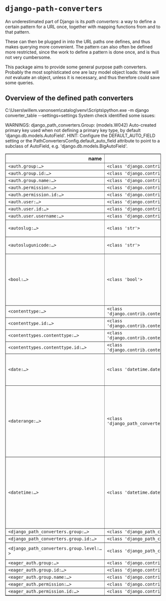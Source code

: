 # `django-path-converters`

An underestimated part of Django is its *path converters*: a way to define a certain pattern for a URL once, together with
mapping functions from and to that pattern.

These can then be plugged in into the URL paths one defines, and thus makes querying more convenient. The pattern can also
often be defined more restricted, since the work to define a pattern is done once, and is thus not very cumbersome.

This package aims to provide some general purpose path converters. Probably the most sophisticated one are lazy model
object loads: these will *not* evaluate an object, unless it is necessary, and thus therefore could save some queries.



## Overview of the defined path converters

<!-- path converters -->
C:\Users\willem.vanonsem\catalog\venv\Scripts\python.exe -m django converter_table --settings=settings 
System check identified some issues:

WARNINGS:
django_path_converters.Group: (models.W042) Auto-created primary key used when not defining a primary key type, by default 'django.db.models.AutoField'.
        HINT: Configure the DEFAULT_AUTO_FIELD setting or the PathConvertersConfig.default_auto_field attribute to point to a subclass of AutoField, e.g. 'django.db.models.BigAutoField'.
<table border="1" class="dataframe">
  <thead>
    <tr style="text-align: right;">
      <th>name</th>
      <th>to_types</th>
      <th>examples</th>
      <th>regex</th>
      <th>from_types</th>
    </tr>
  </thead>
  <tbody>
    <tr>
      <td><code>&lt;auth.group:…&gt;</code></td>
      <td><code>&lt;class &#x27;django.contrib.auth.models.Group&#x27;&gt;</code></td>
      <td></td>
      <td><code>[0-9]+</code></td>
      <td><code>&lt;class &#x27;django.contrib.auth.models.Group&#x27;&gt;</code></td>
    </tr>
    <tr>
      <td><code>&lt;auth.group.id:…&gt;</code></td>
      <td><code>&lt;class &#x27;django.contrib.auth.models.Group&#x27;&gt;</code></td>
      <td></td>
      <td><code>[0-9]+</code></td>
      <td><code>&lt;class &#x27;django.contrib.auth.models.Group&#x27;&gt;</code></td>
    </tr>
    <tr>
      <td><code>&lt;auth.group.name:…&gt;</code></td>
      <td><code>&lt;class &#x27;django.contrib.auth.models.Group&#x27;&gt;</code></td>
      <td></td>
      <td><code>[^/]+</code></td>
      <td><code>&lt;class &#x27;django.contrib.auth.models.Group&#x27;&gt;</code></td>
    </tr>
    <tr>
      <td><code>&lt;auth.permission:…&gt;</code></td>
      <td><code>&lt;class &#x27;django.contrib.auth.models.Permission&#x27;&gt;</code></td>
      <td></td>
      <td><code>[0-9]+</code></td>
      <td><code>&lt;class &#x27;django.contrib.auth.models.Permission&#x27;&gt;</code></td>
    </tr>
    <tr>
      <td><code>&lt;auth.permission.id:…&gt;</code></td>
      <td><code>&lt;class &#x27;django.contrib.auth.models.Permission&#x27;&gt;</code></td>
      <td></td>
      <td><code>[0-9]+</code></td>
      <td><code>&lt;class &#x27;django.contrib.auth.models.Permission&#x27;&gt;</code></td>
    </tr>
    <tr>
      <td><code>&lt;auth.user:…&gt;</code></td>
      <td><code>&lt;class &#x27;django.contrib.auth.models.User&#x27;&gt;</code></td>
      <td></td>
      <td><code>[0-9]+</code></td>
      <td><code>&lt;class &#x27;django.contrib.auth.models.User&#x27;&gt;</code></td>
    </tr>
    <tr>
      <td><code>&lt;auth.user.id:…&gt;</code></td>
      <td><code>&lt;class &#x27;django.contrib.auth.models.User&#x27;&gt;</code></td>
      <td></td>
      <td><code>[0-9]+</code></td>
      <td><code>&lt;class &#x27;django.contrib.auth.models.User&#x27;&gt;</code></td>
    </tr>
    <tr>
      <td><code>&lt;auth.user.username:…&gt;</code></td>
      <td><code>&lt;class &#x27;django.contrib.auth.models.User&#x27;&gt;</code></td>
      <td></td>
      <td><code>[^/]+</code></td>
      <td><code>&lt;class &#x27;django.contrib.auth.models.User&#x27;&gt;</code></td>
    </tr>
    <tr>
      <td><code>&lt;autoslug:…&gt;</code></td>
      <td><code>&lt;class &#x27;str&#x27;&gt;</code></td>
      <td><code>this-is-a-slug</code><br/><code>slugifying-this-str</code></td>
      <td><code>[-a-zA-Z0-9_]+</code></td>
      <td><code>&lt;class &#x27;str&#x27;&gt;</code><br/><code>&lt;class &#x27;django.db.models.base.Model&#x27;&gt;</code></td>
    </tr>
    <tr>
      <td><code>&lt;autoslugunicode:…&gt;</code></td>
      <td><code>&lt;class &#x27;str&#x27;&gt;</code></td>
      <td><code>this-is-a-slug</code><br/><code>slugifying-this-str</code></td>
      <td><code>[-a-zA-Z0-9_]+</code></td>
      <td><code>&lt;class &#x27;str&#x27;&gt;</code><br/><code>&lt;class &#x27;django.db.models.base.Model&#x27;&gt;</code></td>
    </tr>
    <tr>
      <td><code>&lt;bool:…&gt;</code></td>
      <td><code>&lt;class &#x27;bool&#x27;&gt;</code></td>
      <td><code>True</code><br/><code>False</code><br/><code>1</code><br/><code>0</code><br/><code>T</code><br/><code>F</code><br/><code>on</code><br/><code>oFF</code><br/><code>yes</code><br/><code>NO</code></td>
      <td><code>[Yy]([Ee][Ss])?|[Tt]([Rr][Uu][Ee])?|[Oo][Nn]|1|[Ff]([Aa][Ll][Ss][Ee])?|[Nn][Oo]?|[Oo][Ff][Ff]|0</code></td>
      <td><code>&lt;class &#x27;object&#x27;&gt;</code></td>
    </tr>
    <tr>
      <td><code>&lt;contenttype:…&gt;</code></td>
      <td><code>&lt;class &#x27;django.contrib.contenttypes.models.ContentType&#x27;&gt;</code></td>
      <td></td>
      <td><code>[0-9]+</code></td>
      <td><code>&lt;class &#x27;django.contrib.contenttypes.models.ContentType&#x27;&gt;</code></td>
    </tr>
    <tr>
      <td><code>&lt;contenttype.id:…&gt;</code></td>
      <td><code>&lt;class &#x27;django.contrib.contenttypes.models.ContentType&#x27;&gt;</code></td>
      <td></td>
      <td><code>[0-9]+</code></td>
      <td><code>&lt;class &#x27;django.contrib.contenttypes.models.ContentType&#x27;&gt;</code></td>
    </tr>
    <tr>
      <td><code>&lt;contenttypes.contenttype:…&gt;</code></td>
      <td><code>&lt;class &#x27;django.contrib.contenttypes.models.ContentType&#x27;&gt;</code></td>
      <td></td>
      <td><code>[0-9]+</code></td>
      <td><code>&lt;class &#x27;django.contrib.contenttypes.models.ContentType&#x27;&gt;</code></td>
    </tr>
    <tr>
      <td><code>&lt;contenttypes.contenttype.id:…&gt;</code></td>
      <td><code>&lt;class &#x27;django.contrib.contenttypes.models.ContentType&#x27;&gt;</code></td>
      <td></td>
      <td><code>[0-9]+</code></td>
      <td><code>&lt;class &#x27;django.contrib.contenttypes.models.ContentType&#x27;&gt;</code></td>
    </tr>
    <tr>
      <td><code>&lt;date:…&gt;</code></td>
      <td><code>&lt;class &#x27;datetime.date&#x27;&gt;</code></td>
      <td><code>2023-01-21</code></td>
      <td><code>[0-9]{4}[-](?:0?[1-9]|1[0-2])-(?:0?[1-9]|[12][0-9]|3[01])</code></td>
      <td><code>&lt;class &#x27;datetime.datetime&#x27;&gt;</code><br/><code>&lt;class &#x27;datetime.date&#x27;&gt;</code></td>
    </tr>
    <tr>
      <td><code>&lt;daterange:…&gt;</code></td>
      <td><code>&lt;class &#x27;django_path_converters.converters.daterange&#x27;&gt;</code></td>
      <td><code>1958-3-25/2019-11-25</code></td>
      <td><code>(?P&lt;from_date&gt;[0-9]{4}[-](?:0?[1-9]|1[0-2])-(?:0?[1-9]|[12][0-9]|3[01]))/(?P&lt;to_date&gt;[0-9]{4}[-](?:0?[1-9]|1[0-2])-(?:0?[1-9]|[12][0-9]|3[01]))</code></td>
      <td><code>typing.Iterable</code></td>
    </tr>
    <tr>
      <td><code>&lt;datetime:…&gt;</code></td>
      <td><code>&lt;class &#x27;datetime.datetime&#x27;&gt;</code></td>
      <td><code>2023-01-24T19:21:18Z</code><br/><code>2023-01-24T19:21:18+00:00</code><br/><code>2023-01-24T19:47:58</code></td>
      <td><code>[0-9]{4}[-](?:0?[1-9]|1[0-2])-(?:0?[1-9]|[12][0-9]|3[01])T(?:[0-1]\d|2[0-4])[:]?[0-5][0-9][:]?[0-5][0-9](?:Z|[+-](?:[0-1]\d|2[0-4])[:]?[0-5][0-9])?</code></td>
      <td><code>&lt;class &#x27;datetime.datetime&#x27;&gt;</code><br/><code>&lt;class &#x27;datetime.date&#x27;&gt;</code></td>
    </tr>
    <tr>
      <td><code>&lt;django_path_converters.group:…&gt;</code></td>
      <td><code>&lt;class &#x27;django_path_converters.models.Group&#x27;&gt;</code></td>
      <td></td>
      <td><code>[0-9]+</code></td>
      <td><code>&lt;class &#x27;django_path_converters.models.Group&#x27;&gt;</code></td>
    </tr>
    <tr>
      <td><code>&lt;django_path_converters.group.id:…&gt;</code></td>
      <td><code>&lt;class &#x27;django_path_converters.models.Group&#x27;&gt;</code></td>
      <td></td>
      <td><code>[0-9]+</code></td>
      <td><code>&lt;class &#x27;django_path_converters.models.Group&#x27;&gt;</code></td>
    </tr>
    <tr>
      <td><code>&lt;django_path_converters.group.level:…&gt;</code></td>
      <td><code>&lt;class &#x27;django_path_converters.models.Group&#x27;&gt;</code></td>
      <td><code>-12</code><br/><code>14</code><br/><code>25</code></td>
      <td><code>[+-]?[0-9]+</code></td>
      <td><code>&lt;class &#x27;django_path_converters.models.Group&#x27;&gt;</code></td>
    </tr>
    <tr>
      <td><code>&lt;eager_auth.group:…&gt;</code></td>
      <td><code>&lt;class &#x27;django.contrib.auth.models.Group&#x27;&gt;</code></td>
      <td></td>
      <td><code>[0-9]+</code></td>
      <td><code>&lt;class &#x27;django.contrib.auth.models.Group&#x27;&gt;</code></td>
    </tr>
    <tr>
      <td><code>&lt;eager_auth.group.id:…&gt;</code></td>
      <td><code>&lt;class &#x27;django.contrib.auth.models.Group&#x27;&gt;</code></td>
      <td></td>
      <td><code>[0-9]+</code></td>
      <td><code>&lt;class &#x27;django.contrib.auth.models.Group&#x27;&gt;</code></td>
    </tr>
    <tr>
      <td><code>&lt;eager_auth.group.name:…&gt;</code></td>
      <td><code>&lt;class &#x27;django.contrib.auth.models.Group&#x27;&gt;</code></td>
      <td></td>
      <td><code>[^/]+</code></td>
      <td><code>&lt;class &#x27;django.contrib.auth.models.Group&#x27;&gt;</code></td>
    </tr>
    <tr>
      <td><code>&lt;eager_auth.permission:…&gt;</code></td>
      <td><code>&lt;class &#x27;django.contrib.auth.models.Permission&#x27;&gt;</code></td>
      <td></td>
      <td><code>[0-9]+</code></td>
      <td><code>&lt;class &#x27;django.contrib.auth.models.Permission&#x27;&gt;</code></td>
    </tr>
    <tr>
      <td><code>&lt;eager_auth.permission.id:…&gt;</code></td>
      <td><code>&lt;class &#x27;django.contrib.auth.models.Permission&#x27;&gt;</code></td>
      <td></td>
      <td><code>[0-9]+</code></td>
      <td><code>&lt;class &#x27;django.contrib.auth.models.Permission&#x27;&gt;</code></td>
    </tr>
	</tbody>
</table>
<!-- end path converters -->
